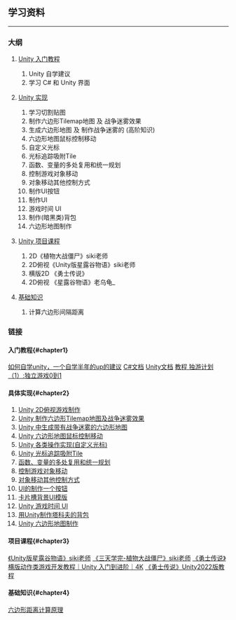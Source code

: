 ## 学习资料
***

### 大纲

1. [Unity 入门教程](#chapter1)
   1. Unity 自学建议
   2. 学习 C# 和 Unity 界面

2. [Unity 实现](#chapter1)
   1. 学习切割贴图
   2. 制作六边形Tilemap地图 及 战争迷雾效果
   3. 生成六边形地图 及 制作战争迷雾的 (高阶知识)
   4. 六边形地图鼠标控制移动
   5. 自定义光标
   6. 光标追踪吸附Tile
   7. 函数、变量的多处复用和统一规划
   8. 控制游戏对象移动
   9. 对象移动其他控制方式
   10.  制作UI按钮
   11.  制作UI
   12. 游戏时间 UI
   13.  制作(暗黑类)背包
   14. 六边形地图制作

3. [Unity 项目课程](#chapter3)
   1. 2D《植物大战僵尸》siki老师
   2. 2D俯视《Unity版星露谷物语》siki老师
   3. 横版2D 《勇士传说》
   4. 2D俯视 《星露谷物语》老乌龟_

4. [基础知识](#chapter4)
   1. 计算六边形间隔距离

### 链接

#### 入门教程{#chapter1}
[如何自学unity，一个自学半年的up的建议](https://www.bilibili.com/video/BV1e7411u7Wk)
[C#文档](https://learn.microsoft.com/zh-cn/dotnet/csharp/)
[Unity文档](https://connect.unity.com/doc)
[教程 独游计划（1）:独立游戏0到1](https://learn.u3d.cn/tutorial/indie-game-0-1)


#### 具体实现{#chapter2}
1. [Unity 2D俯视游戏制作](https://www.bilibili.com/video/BV1XA4y1Q7pZ/)
2. [Unity 制作六边形Tilemap地图及战争迷雾效果](https://www.bilibili.com/video/BV1pJ411e7bL/)
3. [Unity 中生成带有战争迷雾的六边形地图](https://www.bilibili.com/video/BV1WamzY3E74/)
4. [Unity 六边形地图鼠标控制移动](ai/Unity%20六边形地图鼠标控制移动.md)
5. [Unity 各类操作实现(自定义光标)](https://www.bilibili.com/video/BV1DV2dYeEkG)
6. [Unity 光标追踪吸附Tile](ai/光标追踪吸附Tile.md)
7. [函数、变量的多处复用和统一规划](ai/多处复用_函数和变量如果统一规划.md)
8. [控制游戏对象移动](https://www.bilibili.com/video/BV1MDBXYPEst)
9. [对象移动其他控制方式](ai/对象移动其他控制方式.md)
10. [UI的制作一个按钮](https://www.bilibili.com/video/BV16o4y1w7U5/)
11. [卡片槽背景Ul模版](https://www.bilibili.com/video/BV1hE421N7V1/?p=5&t=435)
12. [Unity 游戏时间 UI](https://www.bilibili.com/video/BV1NE421G7)
13. [用Unity制作塔科夫的背包](https://www.bilibili.com/video/BV1UW4y1t7q8/)
14. [Unity 六边形地图制作](https://www.bilibili.com/video/BV1v94y1t7C4/)


#### 项目课程{#chapter3}
[《Unity版星露谷物语》siki老师](https://www.bilibili.com/video/BV1MDBXYPEst/)
[《三天学完-植物大战僵尸》siki老师](https://www.bilibili.com/video/BV1hE421N7V1)
[《勇士传说》横版动作类游戏开发教程｜Unity 入门到进阶｜4K](https://www.bilibili.com/video/BV1zY411B7KH/)
[《勇士传说》Unity2022版教程](https://www.bilibili.com/video/BV1mL411o77x/)


#### 基础知识{#chapter4}
[六边形距离计算原理](https://www.redblobgames.com/grids/hexagons/)